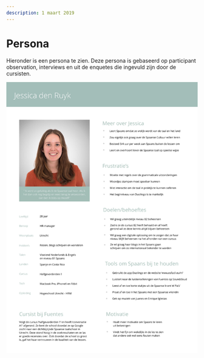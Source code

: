 ```yaml
---
description: 1 maart 2019
---
```


# Persona

Hieronder is een persona te zien. Deze persona is gebaseerd op participant observation, interviews en uit de enquetes die ingevuld zijn door de cursisten. 

![](../../.gitbook/assets/persona-1.jpg)

